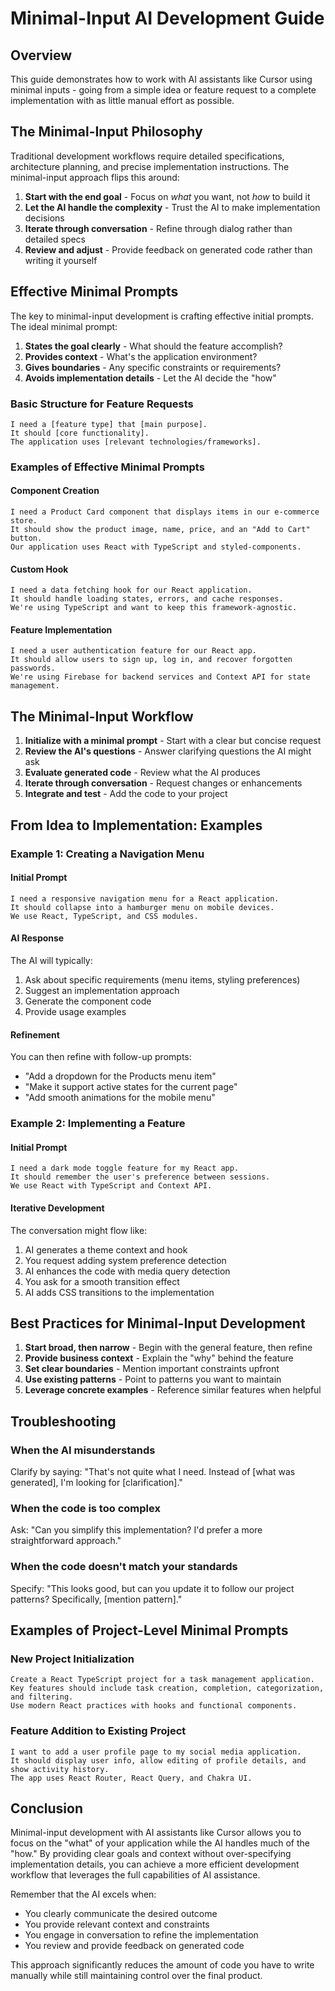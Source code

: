 # Minimal-Input AI Development Guide

## Overview

This guide demonstrates how to work with AI assistants like Cursor using minimal inputs - going from a simple idea or feature request to a complete implementation with as little manual effort as possible.

## The Minimal-Input Philosophy

Traditional development workflows require detailed specifications, architecture planning, and precise implementation instructions. The minimal-input approach flips this around:

1. **Start with the end goal** - Focus on *what* you want, not *how* to build it
2. **Let the AI handle the complexity** - Trust the AI to make implementation decisions
3. **Iterate through conversation** - Refine through dialog rather than detailed specs
4. **Review and adjust** - Provide feedback on generated code rather than writing it yourself

## Effective Minimal Prompts

The key to minimal-input development is crafting effective initial prompts. The ideal minimal prompt:

1. **States the goal clearly** - What should the feature accomplish?
2. **Provides context** - What's the application environment?
3. **Gives boundaries** - Any specific constraints or requirements?
4. **Avoids implementation details** - Let the AI decide the "how"

### Basic Structure for Feature Requests

```
I need a [feature type] that [main purpose].
It should [core functionality].
The application uses [relevant technologies/frameworks].
```

### Examples of Effective Minimal Prompts

#### Component Creation
```
I need a Product Card component that displays items in our e-commerce store.
It should show the product image, name, price, and an "Add to Cart" button.
Our application uses React with TypeScript and styled-components.
```

#### Custom Hook
```
I need a data fetching hook for our React application.
It should handle loading states, errors, and cache responses.
We're using TypeScript and want to keep this framework-agnostic.
```

#### Feature Implementation
```
I need a user authentication feature for our React app.
It should allow users to sign up, log in, and recover forgotten passwords.
We're using Firebase for backend services and Context API for state management.
```

## The Minimal-Input Workflow

1. **Initialize with a minimal prompt** - Start with a clear but concise request
2. **Review the AI's questions** - Answer clarifying questions the AI might ask
3. **Evaluate generated code** - Review what the AI produces
4. **Iterate through conversation** - Request changes or enhancements
5. **Integrate and test** - Add the code to your project

## From Idea to Implementation: Examples

### Example 1: Creating a Navigation Menu

#### Initial Prompt
```
I need a responsive navigation menu for a React application.
It should collapse into a hamburger menu on mobile devices.
We use React, TypeScript, and CSS modules.
```

#### AI Response
The AI will typically:
1. Ask about specific requirements (menu items, styling preferences)
2. Suggest an implementation approach
3. Generate the component code
4. Provide usage examples

#### Refinement
You can then refine with follow-up prompts:
- "Add a dropdown for the Products menu item"
- "Make it support active states for the current page"
- "Add smooth animations for the mobile menu"

### Example 2: Implementing a Feature

#### Initial Prompt
```
I need a dark mode toggle feature for my React app.
It should remember the user's preference between sessions.
We use React with TypeScript and Context API.
```

#### Iterative Development
The conversation might flow like:
1. AI generates a theme context and hook
2. You request adding system preference detection
3. AI enhances the code with media query detection
4. You ask for a smooth transition effect
5. AI adds CSS transitions to the implementation

## Best Practices for Minimal-Input Development

1. **Start broad, then narrow** - Begin with the general feature, then refine
2. **Provide business context** - Explain the "why" behind the feature
3. **Set clear boundaries** - Mention important constraints upfront
4. **Use existing patterns** - Point to patterns you want to maintain
5. **Leverage concrete examples** - Reference similar features when helpful

## Troubleshooting

### When the AI misunderstands
Clarify by saying: "That's not quite what I need. Instead of [what was generated], I'm looking for [clarification]."

### When the code is too complex
Ask: "Can you simplify this implementation? I'd prefer a more straightforward approach."

### When the code doesn't match your standards
Specify: "This looks good, but can you update it to follow our project patterns? Specifically, [mention pattern]."

## Examples of Project-Level Minimal Prompts

### New Project Initialization
```
Create a React TypeScript project for a task management application.
Key features should include task creation, completion, categorization, and filtering.
Use modern React practices with hooks and functional components.
```

### Feature Addition to Existing Project
```
I want to add a user profile page to my social media application.
It should display user info, allow editing of profile details, and show activity history.
The app uses React Router, React Query, and Chakra UI.
```

## Conclusion

Minimal-input development with AI assistants like Cursor allows you to focus on the "what" of your application while the AI handles much of the "how." By providing clear goals and context without over-specifying implementation details, you can achieve a more efficient development workflow that leverages the full capabilities of AI assistance.

Remember that the AI excels when:
- You clearly communicate the desired outcome
- You provide relevant context and constraints
- You engage in conversation to refine the implementation
- You review and provide feedback on generated code

This approach significantly reduces the amount of code you have to write manually while still maintaining control over the final product. 